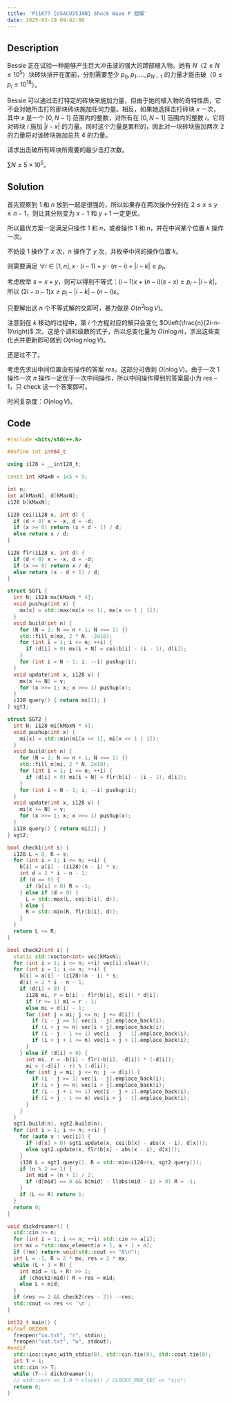 ```yaml
---
title: 'P11677 [USACO25JAN] Shock Wave P 题解'
date: 2025-03-19 09:42:00
---
```


## Description

Bessie 正在试验一种能够产生巨大冲击波的强大的蹄部植入物。她有 $N$（$2 \leq N \leq 10^5$）块砖块排开在面前，分别需要至少 $p_0,p_1,\dots,p_{N-1}$ 的力量才能击破（$0 \leq p_i \leq 10^{18}$）。

Bessie 可以通过击打特定的砖块来施加力量，但由于她的植入物的奇特性质，它不会对她所击打的那块砖块施加任何力量。相反，如果她选择击打砖块 $x$ 一次，其中 $x$ 是一个 $[0,N-1]$ 范围内的整数，对所有在 $[0,N-1]$ 范围内的整数 $i$，它将对砖块 $i$ 施加 $|i-x|$ 的力量。同时这个力量是累积的，因此对一块砖块施加两次 $2$ 的力量将对该砖块施加总共 $4$ 的力量。

请求出击破所有砖块所需要的最少击打次数。

$\sum N\leq 5\times 10^5$。

## Solution

首先观察到 $1$ 和 $n$ 放到一起是很强的，所以如果存在两次操作分别在 $2\leq x\leq y\leq n-1$，则让其分别变为 $x-1$ 和 $y+1$ 一定更优。

所以最优方案一定满足只操作 $1$ 和 $n$，或者操作 $1$ 和 $n$，并在中间某个位置 $k$ 操作一次。

不妨设 $1$ 操作了 $x$ 次，$n$ 操作了 $y$ 次，并枚举中间的操作位置 $k$。

则需要满足 $\forall i\in[1,n],x\cdot(i-1)+y\cdot(n-i)+|i-k|\geq p_i$。

考虑枚举 $s=x+y$，则可以得到不等式：$(i-1)x+(n-i)(s-x)\geq p_i-|i-k|$，所以 $(2i-n-1)x\geq p_i-|i-k|-(n-i)s$。

只要解出这 $n$ 个不等式解的交即可，暴力做是 $O(n^2\log V)$。

注意到在 $k$ 移动的过程中，第 $i$ 个方程对应的解只会变化 $O\left(\frac{n}{2i-n-1}\right)$ 次，这是个调和级数的式子，所以总变化量为 $O(n\log n)$，求出这些变化点并更新即可做到 $O(n\log n\log V)$。

还是过不了。

考虑先求出中间位置没有操作的答案 $res$，这部分可做到 $O(n\log V)$。由于一次 $1$ 操作一次 $n$ 操作一定优于一次中间操作，所以中间操作得到的答案最小为 $res-1$，只 check 这一个答案即可。

时间复杂度：$O(n\log V)$。

## Code

```cpp
#include <bits/stdc++.h>

#define int int64_t

using i128 = __int128_t;

const int kMaxN = 1e5 + 5;

int n;
int a[kMaxN], d[kMaxN];
i128 b[kMaxN];

i128 cei(i128 x, int d) {
  if (d < 0) x = -x, d = -d;
  if (x >= 0) return (x + d - 1) / d;
  else return x / d;
}

i128 flr(i128 x, int d) {
  if (d < 0) x = -x, d = -d;
  if (x >= 0) return x / d;
  else return (x - d + 1) / d;
}

struct SGT1 {
  int N; i128 mx[kMaxN * 4];
  void pushup(int x) {
    mx[x] = std::max(mx[x << 1], mx[x << 1 | 1]);
  }
  void build(int n) {
    for (N = 1; N <= n + 1; N <<= 1) {}
    std::fill_n(mx, 2 * N, -2e18);
    for (int i = 1; i <= n; ++i) {
      if (d[i] > 0) mx[i + N] = cei(b[i] - (i - 1), d[i]);
    }
    for (int i = N - 1; i; --i) pushup(i);
  }
  void update(int x, i128 v) {
    mx[x += N] = v;
    for (x >>= 1; x; x >>= 1) pushup(x);
  }
  i128 query() { return mx[1]; }
} sgt1;

struct SGT2 {
  int N; i128 mi[kMaxN * 4];
  void pushup(int x) {
    mi[x] = std::min(mi[x << 1], mi[x << 1 | 1]);
  }
  void build(int n) {
    for (N = 1; N <= n + 1; N <<= 1) {}
    std::fill_n(mi, 2 * N, 2e18);
    for (int i = 1; i <= n; ++i) {
      if (d[i] < 0) mi[i + N] = flr(b[i] - (i - 1), d[i]);
    }
    for (int i = N - 1; i; --i) pushup(i);
  }
  void update(int x, i128 v) {
    mi[x += N] = v;
    for (x >>= 1; x; x >>= 1) pushup(x);
  }
  i128 query() { return mi[1]; }
} sgt2;

bool check1(int s) {
  i128 L = 0, R = s;
  for (int i = 1; i <= n; ++i) {
    b[i] = a[i] - (i128)(n - i) * s;
    int d = 2 * i - n - 1;
    if (d == 0) {
      if (b[i] > 0) R = -1;
    } else if (d > 0) {
      L = std::max(L, cei(b[i], d));
    } else {
      R = std::min(R, flr(b[i], d));
    }
  }
  return L <= R;
}

bool check2(int s) {
  static std::vector<int> vec[kMaxN];
  for (int i = 1; i <= n; ++i) vec[i].clear();
  for (int i = 1; i <= n; ++i) {
    b[i] = a[i] - (i128)(n - i) * s;
    d[i] = 2 * i - n - 1;
    if (d[i] > 0) {
      i128 mi, r = b[i] - flr(b[i], d[i]) * d[i];
      if (r >= 1) mi = r - 1;
      else mi = d[i] - 1;
      for (int j = mi; j <= n; j += d[i]) {
        if (i - j >= 1) vec[i - j].emplace_back(i);
        if (i + j <= n) vec[i + j].emplace_back(i);
        if (i - j - 1 >= 1) vec[i - j - 1].emplace_back(i);
        if (i + j + 1 <= n) vec[i + j + 1].emplace_back(i);
      }
    } else if (d[i] < 0) {
      int mi, r = -b[i] - flr(-b[i], -d[i]) * (-d[i]);
      mi = (-d[i] - r) % (-d[i]);
      for (int j = mi; j <= n; j -= d[i]) {
        if (i - j >= 1) vec[i - j].emplace_back(i);
        if (i + j <= n) vec[i + j].emplace_back(i);
        if (i - j + 1 >= 1) vec[i - j + 1].emplace_back(i);
        if (i + j - 1 <= n) vec[i + j - 1].emplace_back(i);
      }
    }
  }
  sgt1.build(n), sgt2.build(n);
  for (int i = 1; i <= n; ++i) {
    for (auto x : vec[i]) {
      if (d[x] > 0) sgt1.update(x, cei(b[x] - abs(x - i), d[x]));
      else sgt2.update(x, flr(b[x] - abs(x - i), d[x]));
    }
    i128 L = sgt1.query(), R = std::min<i128>(s, sgt2.query());
    if (n % 2 == 1) {
      int mid = (n + 1) / 2;
      if (d[mid] == 0 && b[mid] - llabs(mid - i) > 0) R = -1;
    }
    if (L <= R) return 1;
  }
  return 0;
}

void dickdreamer() {
  std::cin >> n;
  for (int i = 1; i <= n; ++i) std::cin >> a[i];
  int mx = *std::max_element(a + 1, a + 1 + n);
  if (!mx) return void(std::cout << "0\n");
  int L = -1, R = 2 * mx, res = 2 * mx;
  while (L + 1 < R) {
    int mid = (L + R) >> 1;
    if (check1(mid)) R = res = mid;
    else L = mid;
  }
  if (res >= 2 && check2(res - 2)) --res;
  std::cout << res << '\n';
}

int32_t main() {
#ifdef ORZXKR
  freopen("in.txt", "r", stdin);
  freopen("out.txt", "w", stdout);
#endif
  std::ios::sync_with_stdio(0), std::cin.tie(0), std::cout.tie(0);
  int T = 1;
  std::cin >> T;
  while (T--) dickdreamer();
  // std::cerr << 1.0 * clock() / CLOCKS_PER_SEC << "s\n";
  return 0;
}
```